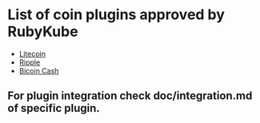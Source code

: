 # List of coin plugins approved by RubyKube

* [Litecoin](https://github.com/openware/peatio-litecoin)
* [Ripple](https://github.com/openware/peatio-ripple)
* [Bicoin Cash](https://github.com/openware/peatio-bitcoincash)

## For plugin integration check doc/integration.md of specific plugin.
